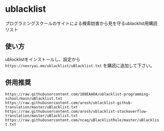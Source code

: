 # ublacklist
プログラミングスクールのサイトによる検索妨害から見を守るublacklist用購読リスト

## 使い方
ublocklistをインストールし、設定から`https://nexryai.me/ublacklist/uBlacklist.txt` を購読に追加して下さい。

## 併用推奨
`https://raw.githubusercontent.com/108EAA0A/ublacklist-programming-school/main/uBlacklist.txt` <br>
`https://raw.githubusercontent.com/arosh/ublacklist-github-translation/master/uBlacklist.txt` <br>
`https://raw.githubusercontent.com/arosh/ublacklist-stackoverflow-translation/master/uBlacklist.txt` <br>
`https://raw.githubusercontent.com/ncaq/uBlacklistRule/master/uBlacklist.txt`
